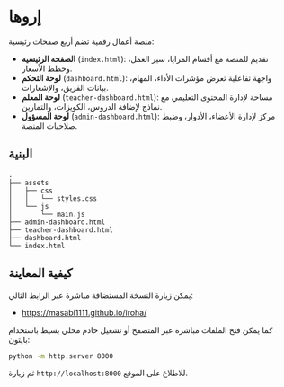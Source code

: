 # إروها

منصة أعمال رقمية تضم أربع صفحات رئيسية:

- **الصفحة الرئيسية** (`index.html`): تقديم للمنصة مع أقسام المزايا، سير العمل، وخطط الأسعار.
- **لوحة التحكم** (`dashboard.html`): واجهة تفاعلية تعرض مؤشرات الأداء، المهام، بيانات الفريق، والإشعارات.
- **لوحة المعلم** (`teacher-dashboard.html`): مساحة لإدارة المحتوى التعليمي مع نماذج لإضافة الدروس، الكويزات، والتمارين.
- **لوحة المسؤول** (`admin-dashboard.html`): مركز لإدارة الأعضاء، الأدوار، وضبط صلاحيات المنصة.

## البنية

```
.
├── assets
│   ├── css
│   │   └── styles.css
│   └── js
│       └── main.js
├── admin-dashboard.html
├── teacher-dashboard.html
├── dashboard.html
└── index.html
```

## كيفية المعاينة

يمكن زيارة النسخة المستضافة مباشرة عبر الرابط التالي:

- https://masabi1111.github.io/iroha/

كما يمكن فتح الملفات مباشرة عبر المتصفح أو تشغيل خادم محلي بسيط باستخدام بايثون:

```bash
python -m http.server 8000
```

ثم زيارة `http://localhost:8000` للاطلاع على الموقع.
